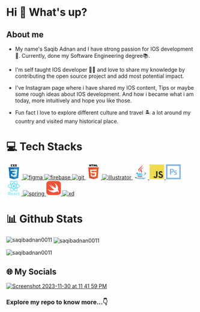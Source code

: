 
<h1>Hi 👋 What's up?</h1>
<h2>About me</h2>
<ul>
  <li><p>My name's Saqib Adnan and I have strong passion for IOS development🚀. Currently, done my Software Engineering degree📚.</p></li>
  <li><p>I'm self taught IOS developer 👨‍💻 and love to share my knowledge by contributing the open source project and add most potential impact.</p></li>
  <li><p>I've Instagram page where i have shared my IOS content, Tips or maybe some rough ideas about IOS development. And how i became what i am today, more intuitively and hope you like those.</p></li>
  <li><p>Fun fact I love to explore different culture and travel 🏝️ a lot around my country and visited many historical place.</p></li>
</ul>

<h1 align="left">💻 Tech Stacks</h1>
<p align="left"> <a href="https://www.w3schools.com/css/" target="_blank" rel="noreferrer"> <img src="https://raw.githubusercontent.com/devicons/devicon/master/icons/css3/css3-original-wordmark.svg" alt="css3" width="40" height="40"/> </a> <a href="https://www.figma.com/" target="_blank" rel="noreferrer"> <img src="https://www.vectorlogo.zone/logos/figma/figma-icon.svg" alt="figma" width="40" height="40"/> </a> <a href="https://firebase.google.com/" target="_blank" rel="noreferrer"> <img src="https://www.vectorlogo.zone/logos/firebase/firebase-icon.svg" alt="firebase" width="40" height="40"/> </a> <a href="https://git-scm.com/" target="_blank" rel="noreferrer"> <img src="https://www.vectorlogo.zone/logos/git-scm/git-scm-icon.svg" alt="git" width="40" height="40"/> </a> <a href="https://www.w3.org/html/" target="_blank" rel="noreferrer"> <img src="https://raw.githubusercontent.com/devicons/devicon/master/icons/html5/html5-original-wordmark.svg" alt="html5" width="40" height="40"/> </a> <a href="https://www.adobe.com/in/products/illustrator.html" target="_blank" rel="noreferrer"> <img src="https://www.vectorlogo.zone/logos/adobe_illustrator/adobe_illustrator-icon.svg" alt="illustrator" width="40" height="40"/> </a> <a href="https://www.java.com" target="_blank" rel="noreferrer"> <img src="https://raw.githubusercontent.com/devicons/devicon/master/icons/java/java-original.svg" alt="java" width="40" height="40"/> </a> <a href="https://developer.mozilla.org/en-US/docs/Web/JavaScript" target="_blank" rel="noreferrer"> <img src="https://raw.githubusercontent.com/devicons/devicon/master/icons/javascript/javascript-original.svg" alt="javascript" width="40" height="40"/> </a> <a href="https://www.photoshop.com/en" target="_blank" rel="noreferrer"> <img src="https://raw.githubusercontent.com/devicons/devicon/master/icons/photoshop/photoshop-line.svg" alt="photoshop" width="40" height="40"/> </a> <a href="https://reactjs.org/" target="_blank" rel="noreferrer"> <img src="https://raw.githubusercontent.com/devicons/devicon/master/icons/react/react-original-wordmark.svg" alt="react" width="40" height="40"/> </a> <a href="https://spring.io/" target="_blank" rel="noreferrer"> <img src="https://www.vectorlogo.zone/logos/springio/springio-icon.svg" alt="spring" width="40" height="40"/> </a> <a href="https://developer.apple.com/swift/" target="_blank" rel="noreferrer"> <img src="https://raw.githubusercontent.com/devicons/devicon/master/icons/swift/swift-original.svg" alt="swift" width="40" height="40"/> </a> <a href="https://www.adobe.com/products/xd.html" target="_blank" rel="noreferrer"> <img src="https://cdn.worldvectorlogo.com/logos/adobe-xd.svg" alt="xd" width="40" height="40"/> </a> </p>

<h1>📊 Github Stats</h1>
<p><img align="left" src="https://github-readme-stats.vercel.app/api/top-langs?username=saqibadnan0011&show_icons=true&locale=en&layout=compact" alt="saqibadnan0011" /></p>

<p>&nbsp;<img align="center" src="https://github-readme-stats.vercel.app/api?username=saqibadnan0011&show_icons=true&locale=en" alt="saqibadnan0011" /></p>

<p><img align="center" src="https://github-readme-streak-stats.herokuapp.com/?user=saqibadnan0011&" alt="saqibadnan0011" /></p>

<h2>🌐 My Socials</h2>
<p>
  <a href="https://www.linkedin.com/in/saqib-adnan/"><img width="171" alt="Screenshot 2023-11-30 at 11 41 59 PM" src="https://github.com/dheerajghub/Design_to_code/assets/79377722/b763d650-21d7-4ba3-8f71-64c266da0759">
</a>
</p>
<h3>Explore my repo to know more...👇</h3>

